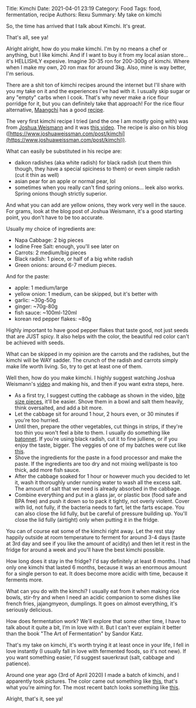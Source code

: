 Title: Kimchi
Date: 2021-04-01 23:19
Category: Food
Tags: food, fermentation, recipe
Authors: Rexu
Summary: My take on kimchi

So, the time has arrived that I talk about Kimchi.
It's great.

That's all, see ya!

Alright alright, how do you make kimchi. I'm by no means a chef or anything, but I like kimchi. And if I want to buy it from my local asian store... it's HELLISHLY expesive. Imagine 30-35 ron for 200-300g of kimchi. Where when I make my own, 20 ron max for around 3kg. Also, mine is way better, I'm serious.

There are a shit ton of kimchi recipes around the internet but I'll share with you my take on it and the experiences I've had with it. I usually skip sugar or any "empty" carbs when I cook. That's why never make a rice flour porridge for it, but you can definitely take that approach! For the rice flour alternative, [Maangchi](https://www.maangchi.com/) has a good [recipe](https://www.maangchi.com/recipe/easy-kimchi).

The very first kimchi recipe I tried (and the one I am mostly going with) was from [Joshua Weismann](https://www.youtube.com/channel/UChBEbMKI1eCcejTtmI32UEw) and it was [this video](https://www.youtube.com/watch?v=aXhJcdXPyYI). The recipe is also on his blog ([https://www.joshuaweissman.com/post/kimchi](https://www.joshuaweissman.com/post/kimchi)).

What can easily be substituted in his recipe are:

- daikon radishes (aka white radish) for black radish (cut them thin though, they have a special spiciness to them) or even simple radish (cut it thin as well)
- asian pear for an apple or normal pear, lol
- sometimes when you really can't find spring onions... leek also works. Spring onions though strictly superior.

And what you can add are yellow onions, they work very well in the sauce.
For grams, look at the blog post of Joshua Weismann, it's a good starting point, you don't have to be too accurate.

Usually my choice of ingredients are:

- Napa Cabbage: 2 big pieces
- Iodine Free Salt: enough, you'll see later on
- Carrots: 2 medium/big pieces
- Black radish: 1 piece, or half of a big white radish
- Green onions: around 6-7 medium pieces.

And for the paste:

- apple: 1 medium/large
- yellow onion: 1 medium, can be skipped, but it's better with
- garlic: ~30g-50g
- ginger: ~70g-80g
- fish sauce: ~100ml-120ml
- korean red pepper flakes: ~80g


Highly important to have good pepper flakes that taste good, not just seeds that are JUST spicy. It also helps with the color, the beautiful red color can't be achieved with seeds.

What can be skipped in my opinion are the carrots and the radishes, but the kimchi will be WAY sadder. The crunch of the radish and carrots simply make life worth living. So, try to get at least one of them.

Well then, how do you make kimchi. I highly suggest watching Joshua Weismann's [video](https://www.youtube.com/watch?v=aXhJcdXPyYI) and making his, and then if you want extra steps, here.

- As a first try, I suggest cutting the cabbage as shown in the video, [bite size pieces](images/kimchi_bite_size.jpg), it'll be easier.
Shove them in a bowl and salt them heavily, think oversalted, and add a bit more.
- Let the cabbage sit for around 1 hour, 2 hours even, or 30 minutes if you're too hurried.
- Until then, prepare the other vegetables, cut things in strips, if they're too thin you won't feel a bite to them. I usually do something like [batonnet](images/cut_names.jpg). If you're using black radish, cut it to fine julliene, or if you enjoy the taste, bigger. The veggies of one of my batches were cut like [this](images/kimchi_pieces.jpg).
- Shove the ingredients for the paste in a food processor and make the paste. If the ingredients are too dry and not mixing well/paste is too thick, add more fish sauce.
- After the cabbage soaked for 1 hour or however much you decided to let it, wash it thoroughly under running water to wash all the excess salt. The amount of salt that we need is already absorbed in the cabbage.
- Combine everything and put in a glass jar, or plastic box (food safe and BPA free) and push it down so to pack it tightly, not overly violent. Cover with lid, not fully, if the bacteria needs to fart, let the farts escape. You can also close the lid fully, but be careful of pressure building up. You'll close the lid fully (airtight) only when putting it in the fridge.

You can of course eat some of the kimchi right away. Let the rest stay happily outside at room temperature to ferment for around 3-4 days (taste at 3rd day and see if you like the amount of acidity) and then let it rest in the fridge for around a week and you'll have the best kimchi possible.

How long does it stay in the fridge? I'd say definitely at least 6 months. I had only one kimchi that lasted 6 months, because it was an enormous amount for a single person to eat. It does become more acidic with time, because it ferments more.

What can you do with the kimchi? I usually eat from it when making rice bowls, stir-fry and when I need an acidic companion to some dishes like french fries, jajangmyeon, dumplings.
It goes on almost everything, it's seriously delicious.

How does fermentation work? We'll explore that some other time, I have to talk about it quite a bit, I'm in love with it. But I can't ever explain it better than the book "The Art of Fermentation" by Sandor Katz.

That's my take on kimchi, it's worth trying it at least once in your life, I fell in love instantly (I usually fall in love with fermented foods, so it's not new). If you want something easier, I'd suggest sauerkraut (salt, cabbage and patience).

Around one year ago (3rd of April 2020) I made a batch of kimchi, and I apparently took pictures. The color came out something like [this](images/kimchi_me1.jpg), that's what you're aiming for. The most recent batch looks something like [this](images/kimchi_me2.jpg).

Alright, that's it, see ya!